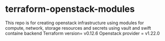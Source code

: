 # terraform-openstack-modules
This repo is for creating openstack infrastructure using modules for compute, network, storage resources and secrets using vault and swift containe backend
Terraform version= v0.12.6
Openstack provider = v1.22.0


